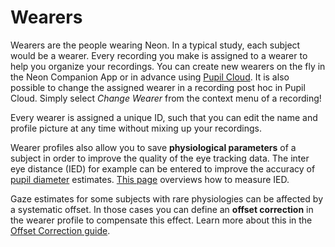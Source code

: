 # Wearers

Wearers are the people wearing Neon. In a typical study, each subject would be a wearer. Every recording you make is assigned to a wearer to help you organize your recordings. You can create new wearers on the fly in the Neon Companion App or in advance using [Pupil Cloud](/pupil-cloud/). It is also possible to change the assigned wearer in a recording post hoc in Pupil Cloud. Simply select _Change Wearer_ from the context menu of a recording!

Every wearer is assigned a unique ID, such that you can edit the name and profile picture at any time without mixing up your recordings.

Wearer profiles also allow you to save **physiological parameters** of a subject in order to improve the quality of the eye tracking data. The inter eye distance (IED) for example can be entered to improve the accuracy of [pupil diameter](/data-collection/data-streams/#pupil-diameters) estimates. [This page](/data-collection/measuring-ied/) overviews how to measure IED.

Gaze estimates for some subjects with rare physiologies can be affected by a systematic offset. In those cases you can define an **offset correction** in the wearer profile to compensate this effect. Learn more about this in the [Offset Correction guide](/data-collection/offset-correction/).

